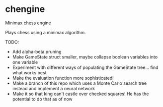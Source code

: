 # chengine
Minimax chess engine

Plays chess using a minimax algorithm.

TODO:
- Add alpha-beta pruning
- Make GameState struct smaller, maybe collapse boolean variables into one variable
- Experiment with different ways of populating the GameState tree... find what works best
- Make the evaluation function more sophisticated!
- Make a branch of this repo which uses a Monte Carlo search tree instead and implement a neural network
- Make it so that king can't castle over checked squares! He has the potential to do that as of now
